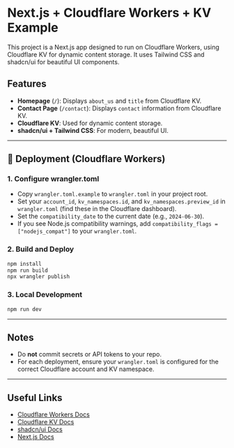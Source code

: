 # Next.js + Cloudflare Workers + KV Example

This project is a Next.js app designed to run on Cloudflare Workers, using Cloudflare KV for dynamic content storage. It uses Tailwind CSS and shadcn/ui for beautiful UI components.

## Features
- **Homepage** (`/`): Displays `about_us` and `title` from Cloudflare KV.
- **Contact Page** (`/contact`): Displays `contact` information from Cloudflare KV.
- **Cloudflare KV**: Used for dynamic content storage.
- **shadcn/ui + Tailwind CSS**: For modern, beautiful UI.

---

## 🚀 Deployment (Cloudflare Workers)

### 1. Configure wrangler.toml
- Copy `wrangler.toml.example` to `wrangler.toml` in your project root.
- Set your `account_id`, `kv_namespaces.id`, and `kv_namespaces.preview_id` in `wrangler.toml` (find these in the Cloudflare dashboard).
- Set the `compatibility_date` to the current date (e.g., `2024-06-30`).
- If you see Node.js compatibility warnings, add `compatibility_flags = ["nodejs_compat"]` to your `wrangler.toml`.

### 2. Build and Deploy
```sh
npm install
npm run build
npx wrangler publish
```

### 3. Local Development
```sh
npm run dev
```

---

## Notes
- Do **not** commit secrets or API tokens to your repo.
- For each deployment, ensure your `wrangler.toml` is configured for the correct Cloudflare account and KV namespace.

---

## Useful Links
- [Cloudflare Workers Docs](https://developers.cloudflare.com/workers/)
- [Cloudflare KV Docs](https://developers.cloudflare.com/kv/)
- [shadcn/ui Docs](https://ui.shadcn.com/)
- [Next.js Docs](https://nextjs.org/docs)
